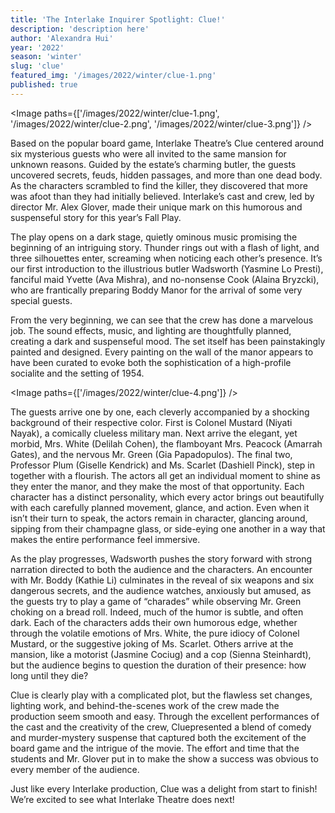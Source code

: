 ```yaml
---
title: 'The Interlake Inquirer Spotlight: Clue!'
description: 'description here'
author: 'Alexandra Hui'
year: '2022'
season: 'winter'
slug: 'clue'
featured_img: '/images/2022/winter/clue-1.png'
published: true
---
```


<script>
    import Image from "$lib/components/image.svelte";
</script>

<Image paths={['/images/2022/winter/clue-1.png', '/images/2022/winter/clue-2.png', '/images/2022/winter/clue-3.png']} />

Based on the popular board game, Interlake Theatre’s Clue centered around six mysterious guests who were all invited to the same mansion for unknown reasons. Guided by the estate’s charming butler, the guests uncovered secrets, feuds, hidden passages, and more than one dead body. As the characters scrambled to find the killer, they discovered that more was afoot than they had initially believed. Interlake’s cast and crew, led by director Mr. Alex Glover, made their unique mark on this humorous and suspenseful story for this year’s Fall Play.

The play opens on a dark stage, quietly ominous music promising the beginning of an intriguing story. Thunder rings out with a flash of light, and three silhouettes enter, screaming when noticing each other’s presence. It’s our first introduction to the illustrious butler Wadsworth (Yasmine Lo Presti), fanciful maid Yvette (Ava Mishra), and no-nonsense Cook (Alaina Bryzcki), who are frantically preparing Boddy Manor for the arrival of some very special guests.

From the very beginning, we can see that the crew has done a marvelous job. The sound effects, music, and lighting are thoughtfully planned, creating a dark and suspenseful mood. The set itself has been painstakingly painted and designed. Every painting on the wall of the manor appears to have been curated to evoke both the sophistication of a high-profile socialite and the setting of 1954.

<Image paths={['/images/2022/winter/clue-4.png']} />

The guests arrive one by one, each cleverly accompanied by a shocking background of their respective color. First is Colonel Mustard (Niyati Nayak), a comically clueless military man. Next arrive the elegant, yet morbid, Mrs. White (Delilah Cohen), the flamboyant Mrs. Peacock (Amarrah Gates), and the nervous Mr. Green (Gia Papadopulos). The final two, Professor Plum (Giselle Kendrick) and Ms. Scarlet (Dashiell Pinck), step in together with a flourish. The actors all get an individual moment to shine as they enter the manor, and they make the most of that opportunity. Each character has a distinct personality, which every actor brings out beautifully with each carefully planned movement, glance, and action. Even when it isn’t their turn to speak, the actors remain in character, glancing around, sipping from their champagne glass, or side-eying one another in a way that makes the entire performance feel immersive.

As the play progresses, Wadsworth pushes the story forward with strong narration directed to both the audience and the characters. An encounter with Mr. Boddy (Kathie Li) culminates in the reveal of six weapons and six dangerous secrets, and the audience watches, anxiously but amused, as the guests try to play a game of “charades” while observing Mr. Green choking on a bread roll. Indeed, much of the humor is subtle, and often dark. Each of the characters adds their own humorous edge, whether through the volatile emotions of Mrs. White, the pure idiocy of Colonel Mustard, or the suggestive joking of Ms. Scarlet. Others arrive at the mansion, like a motorist (Jasmine Cociug) and a cop (Sienna Steinhardt), but the audience begins to question the duration of their presence: how long until they die?

Clue is clearly play with a complicated plot, but the flawless set changes, lighting work, and behind-the-scenes work of the crew made the production seem smooth and easy. Through the excellent performances of the cast and the creativity of the crew, Cluepresented a blend of comedy and murder-mystery suspense that captured both the excitement of the board game and the intrigue of the movie. The effort and time that the students and Mr. Glover put in to make the show a success was obvious to every member of the audience.

Just like every Interlake production, Clue was a delight from start to finish! We’re excited to see what Interlake Theatre does next!
